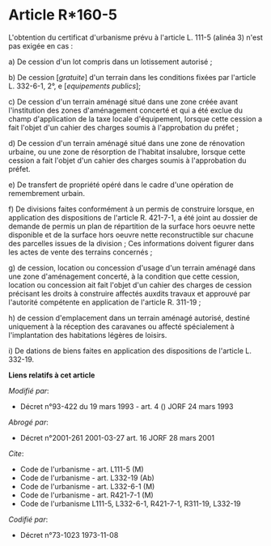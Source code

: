 # Article R*160-5

L'obtention du certificat d'urbanisme prévu à l'article L. 111-5 (alinéa 3) n'est pas exigée en cas :

a) De cession d'un lot compris dans un lotissement autorisé ;

b) De cession [*gratuite*] d'un terrain dans les conditions fixées par l'article L. 332-6-1, 2°, e [*equipements publics*];

c) De cession d'un terrain aménagé situé dans une zone créée avant l'institution des zones d'aménagement concerté et qui a
été exclue du champ d'application de la taxe locale d'équipement, lorsque cette cession a fait l'objet d'un cahier des
charges soumis à l'approbation du préfet ;

d) De cession d'un terrain aménagé situé dans une zone de rénovation urbaine, ou une zone de résorption de l'habitat
insalubre, lorsque cette cession a fait l'objet d'un cahier des charges soumis à l'approbation du préfet.

e) De transfert de propriété opéré dans le cadre d'une opération de remembrement urbain.

f) De divisions faites conformément à un permis de construire lorsque, en application des dispositions de l'article R.
421-7-1, a été joint au dossier de demande de permis un plan de répartition de la surface hors oeuvre nette disponible et de
la surface hors oeuvre nette reconstructible sur chacune des parcelles issues de la division ; Ces informations doivent
figurer dans les actes de vente des terrains concernés ;

g) de cession, location ou concession d'usage d'un terrain aménagé dans une zone d'aménagement concerté, à la condition que
cette cession, location ou concession ait fait l'objet d'un cahier des charges de cession précisant les droits à construire
affectés auxdits travaux et approuvé par l'autorité compétente en application de l'article R. 311-19 ;

h) de cession d'emplacement dans un terrain aménagé autorisé, destiné uniquement à la réception des caravanes ou affecté
spécialement à l'implantation des habitations légères de loisirs.

i) De dations de biens faites en application des dispositions de l'article L. 332-19.

**Liens relatifs à cet article**

_Modifié par_:

  - Décret n°93-422 du 19 mars 1993 - art. 4 () JORF 24 mars 1993

_Abrogé par_:

  - Décret n°2001-261 2001-03-27 art. 16 JORF 28 mars 2001

_Cite_:

  - Code de l'urbanisme - art. L111-5 (M)
  - Code de l'urbanisme - art. L332-19 (Ab)
  - Code de l'urbanisme - art. L332-6-1 (M)
  - Code de l'urbanisme - art. R421-7-1 (M)
  - Code de l'urbanisme L111-5, L332-6-1, R421-7-1, R311-19, L332-19

_Codifié par_:

  - Décret n°73-1023 1973-11-08
